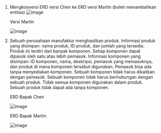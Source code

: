 1. Mengkonversi ERD versi Chen ke ERD versi Martin (boleh menambahkan entitas)
   ![image](https://github.com/H6ybaangelie/RephpMyAdmin/assets/160241734/659be5db-f9ff-4afe-9953-35d42adc1ffb)

   Versi Martin

   ![image](https://github.com/H6ybaangelie/RephpMyAdmin/assets/160241734/8b0b31a7-931d-4e31-985d-1afe049995ba)

2. Sebuah perusahaan manufaktur menghasilkan produk. Informasi produk yang disimpan: nama produk, ID produk, dan jumlah yang tersedia. Produk ini terdiri dari banyak komponen. Setiap komponen dapat dipasok oleh satu atau lebih pemasok. Informasi komponen yang disimpan: ID komponen, nama, deskripsi, pemasok yang memasoknya, dan produk di mana komponen tersebut digunakan. Pemasok bisa ada tanpa menyediakan komponen. Sebuah komponen tidak harus dikaitkan dengan pemasok. Sebuah komponen tidak harus berhubungan dengan sebuah produk. Tidak semua komponen digunakan dalam produk. Sebuah produk tidak dapat ada tanpa komponen.

   ERD Bapak Chen
   
   ![image](https://github.com/H6ybaangelie/RephpMyAdmin/assets/160241734/c9bd5cb4-3a51-4d67-a288-c807858dcf28)

   ERD Bapak Martin

   ![image](https://github.com/H6ybaangelie/RephpMyAdmin/assets/160241734/d6f42715-6cfc-48d7-91bf-c510a6a6b2ce)
